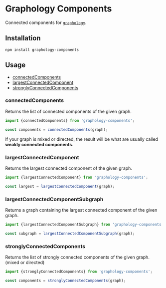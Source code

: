 # Graphology Components

Connected components for [`graphology`](https://graphology.github.io).

## Installation

```
npm install graphology-components
```

## Usage

- [connectedComponents](#connectedcomponents)
- [largestConnectedComponent](#largestconnectedcomponent)
- [stronglyConnectedComponents](#stronglyconnectedcomponents)

### connectedComponents

Returns the list of connected components of the given graph.

```js
import {connectedComponents} from 'graphology-components';

const components = connectedComponents(graph);
```

If your graph is mixed or directed, the result will be what are usually called **weakly connected components**.

### largestConnectedComponent

Returns the largest connected component of the given graph.

```js
import {largestConnectedComponent} from 'graphology-components';

const largest = largestConnectedComponent(graph);
```

### largestConnectedComponentSubgraph

Returns a graph containing the largest connected component of the given graph.

```js
import {largestConnectedComponentSubgraph} from 'graphology-components';

const subgraph = largestConnectedComponentSubgraph(graph);
```

### stronglyConnectedComponents

Returns the list of strongly connected components of the given graph. (mixed or directed)

```js
import {stronglyConnectedComponents} from 'graphology-components';

const components = stronglyConnectedComponents(graph);
```
